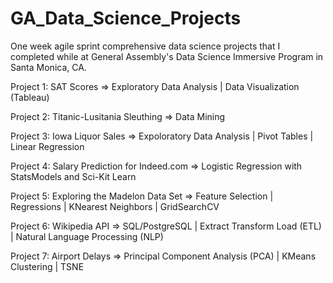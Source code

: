 # GA_Data_Science_Projects
One week agile sprint comprehensive data science projects that I completed while at General Assembly's Data Science Immersive Program in Santa Monica, CA. 

Project 1: SAT Scores                             =>       Exploratory Data Analysis | Data Visualization (Tableau)

Project 2: Titanic-Lusitania Sleuthing            =>       Data Mining

Project 3: Iowa Liquor Sales                      =>       Expoloratory Data Analysis | Pivot Tables | Linear Regression

Project 4: Salary Prediction for Indeed.com       =>       Logistic Regression with StatsModels and Sci-Kit Learn

Project 5: Exploring the Madelon Data Set         =>       Feature Selection | Regressions | KNearest Neighbors | GridSearchCV

Project 6: Wikipedia API                          =>       SQL/PostgreSQL | Extract Transform Load (ETL) | Natural Language Processing (NLP)

Project 7: Airport Delays                         =>       Principal Component Analysis (PCA) | KMeans Clustering | TSNE 
